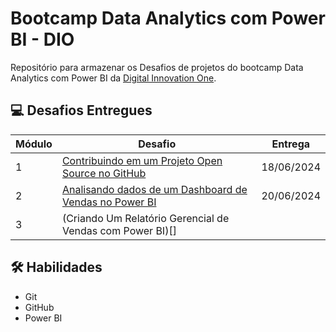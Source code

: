 # Bootcamp Data Analytics com Power BI - DIO

Repositório para armazenar os Desafios de projetos do bootcamp Data Analytics com Power BI da [Digital Innovation One](https://www.dio.me/).

## 💻 Desafios Entregues

| Módulo | Desafio | Entrega | 
|----|---------|---------|
| 1 | [Contribuindo em um Projeto Open Source no GitHub](https://github.com/gaabcostaa/bootcamp-da-com-pbi-dio/tree/main/1.%20Contribuindo%20em%20um%20Projeto%20Open%20Source%20no%20GitHub) | 18/06/2024 |
| 2 |[Analisando dados de um Dashboard de Vendas no Power BI](https://github.com/gaabcostaa/bootcamp-da-com-pbi-dio/tree/main/2.%20Analisando%20dados%20de%20um%20Dashboard%20de%20Vendas%20no%20Power%20BI)|20/06/2024|
| 3 | (Criando Um Relatório Gerencial de Vendas com Power BI)[]

##  🛠 Habilidades
- Git
- GitHub
- Power BI
